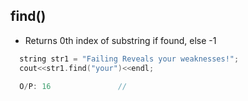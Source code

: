## find()
- Returns 0th index of substring if found, else -1
```c++
  string str1 = "Failing Reveals your weaknesses!";
  cout<<str1.find("your")<<endl;
  
  O/P: 16               //
```
